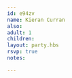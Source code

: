 ```yaml
---
id: e94zv
name: Kieran Curran
also:
adult: 1
children:
layout: party.hbs
rsvp: true
notes:

---
```

